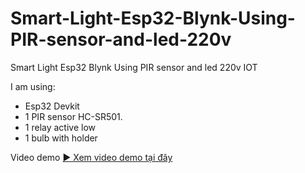 # Smart-Light-Esp32-Blynk-Using-PIR-sensor-and-led-220v
Smart Light Esp32 Blynk Using PIR sensor and led 220v IOT


I am using:
- Esp32 Devkit
- 1 PIR sensor HC-SR501.
- 1 relay active low
- 1 bulb with holder


Video demo
[▶️ Xem video demo tại đây]([https://youtu.be/abcxyz](https://www.youtube.com/watch?v=9YQsHagYQQM))
